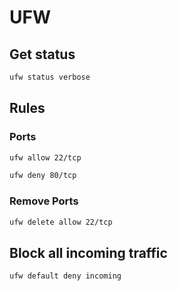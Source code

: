 # UFW

## Get status

```bash
ufw status verbose
```

## Rules

### Ports

```bash
ufw allow 22/tcp
````

```bash
ufw deny 80/tcp
````

### Remove Ports

```bash
ufw delete allow 22/tcp
```

## Block all incoming traffic

```bash
ufw default deny incoming
```


